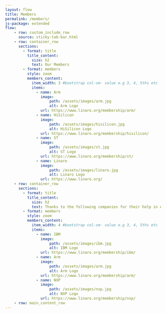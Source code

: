 ```yaml
---
layout: flow
title: Members
permalink: /members/
js-package: extended
flow:
    - row: custom_include_row
      source: sticky-tab-bar.html
    - row: container_row
      sections:
        - format: title
          title_content:
            size: h2
            text: Our Members
        - format: members
          style: zoom
          members_content:
            item_width: 3 #bootstrap col-sm- value e.g 3, 4, 5ths etc
            items:
              - name: Arm
                image:
                    path: /assets/images/arm.jpg
                    alt: Arm Logo
                url: https://www.linaro.org/membership/arm/
              - name: HiSilicon
                image:
                    path: /assets/images/hisilicon.jpg
                    alt: HiSilicon Logo
                url: https://www.linaro.org/membership/hisilicon/
              - name: ST
                image:
                    path: /assets/images/st.jpg
                    alt: ST Logo
                url: https://www.linaro.org/membership/st/
              - name: Linaro
                image:
                    path: /assets/images/linaro.jpg
                    alt: Linaro Logo
                url: https://www.linaro.org/
    - row: container_row
      sections:
        - format: title
          title_content:
            size: h2
            text: Thanks to the following companies for their help in establishing devicetree.org
        - format: members
          style: zoom
          members_content:
            item_width: 4 #bootstrap col-sm- value e.g 3, 4, 5ths etc
            items:
              - name: IBM
                image:
                    path: /assets/images/ibm.jpg
                    alt: IBM Logo
                url: https://www.linaro.org/membership/ibm/
              - name: Arm
                image:
                    path: /assets/images/arm.jpg
                    alt: Arm Logo
                url: https://www.linaro.org/membership/arm/
              - name: NXP
                image:
                    path: /assets/images/nxp.jpg
                    alt: NXP Logo
                url: https://www.linaro.org/membership/nxp/
    - row: main_content_row
---
```

